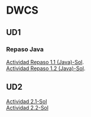 # DWCS
## UD1
### Repaso Java
[Actividad Repaso 1.1 (Java)-Sol](https://github.com/dwcs-code-2223/Actividad-Repaso-1.1-Java.git). <br/>
[Actividad Repaso 1.2 (Java)-Sol](https://github.com/dwcs-code-2223/Actividad-Repaso-1.2-Java.git).

## UD2
[Actividad 2.1-Sol](https://github.com/dwcs-code-2223/Actividad-2.1-Sol)<br/>
[Actividad 2.2-Sol](https://github.com/dwcs-code-2223/Actividad-2.2-Sol)


